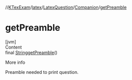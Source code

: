 //[KTexExam](../../../../index.md)/[latex](../../index.md)/[LatexQuestion](../index.md)/[Companion](index.md)/[getPreamble](get-preamble.md)



# getPreamble  
[jvm]  
Content  
final [String](https://docs.oracle.com/javase/8/docs/api/java/lang/String.html)[getPreamble](get-preamble.md)()  
  
More info  


Preamble needed to print question.

  



